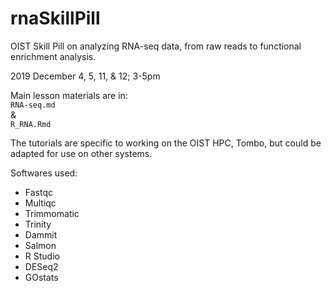 # rnaSkillPill

OIST Skill Pill on analyzing RNA-seq data, from raw reads to functional enrichment analysis.

2019 December 4, 5, 11, & 12; 3-5pm

Main lesson materials are in:   
`RNA-seq.md`        
&         
`R_RNA.Rmd`


The tutorials are specific to working on the OIST HPC, Tombo, but could be adapted for use on other systems.

Softwares used:
* Fastqc
* Multiqc
* Trimmomatic
* Trinity
* Dammit
* Salmon
* R Studio
* DESeq2
* GOstats
